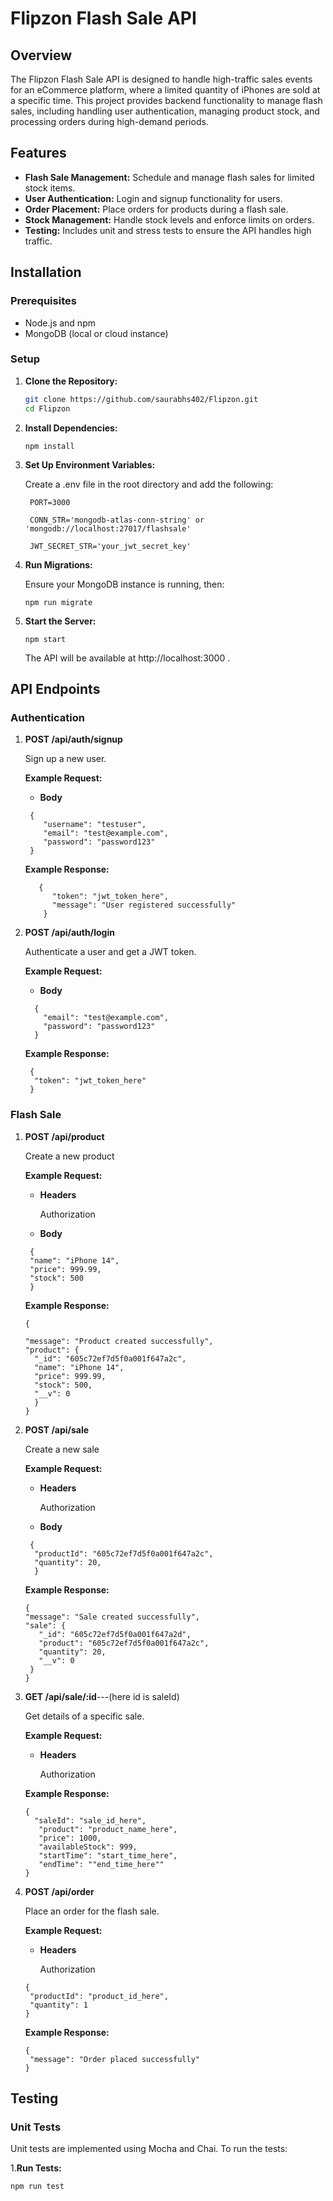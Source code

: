 # Flipzon Flash Sale API
## Overview

The Flipzon Flash Sale API is designed to handle high-traffic sales events for an eCommerce platform, where a limited quantity of iPhones are sold at a specific time. This project provides backend functionality to manage flash sales, including handling user authentication, managing product stock, and processing orders during high-demand periods.


## Features

- **Flash Sale Management:** Schedule and manage flash sales for limited stock items.
- **User Authentication:** Login and signup functionality for users.
- **Order Placement:** Place orders for products during a flash sale.
- **Stock Management:** Handle stock levels and enforce limits on orders.
- **Testing:** Includes unit and stress tests to ensure the API handles high traffic.


## Installation

### Prerequisites

- Node.js and npm
- MongoDB (local or cloud instance)

### Setup

1. **Clone the Repository:**

   ```bash
   git clone https://github.com/saurabhs402/Flipzon.git
   cd Flipzon
2. **Install Dependencies:**
     ```
     npm install
    ```
3. **Set Up Environment Variables:**

     Create a .env file in the root directory and add the following:

     ```
      PORT=3000

      CONN_STR='mongodb-atlas-conn-string' or 'mongodb://localhost:27017/flashsale'

      JWT_SECRET_STR='your_jwt_secret_key'

     ```

4. **Run Migrations:**

     Ensure your MongoDB instance is running, then:

     ```
     npm run migrate
     ```
5. **Start the Server:**
     ```
     npm start
     ```

      The API will be available at http://localhost:3000 .


## API Endpoints
 ### Authentication
 1. **POST /api/auth/signup**

    Sign up a new user.

    **Example Request:**
    - **Body**
     ```
      {
         "username": "testuser",
         "email": "test@example.com",
         "password": "password123"
      }
      ```
     **Example Response:**
      ```
         {
            "token": "jwt_token_here",
            "message": "User registered successfully"
          }
      ```
2. **POST /api/auth/login**

   Authenticate a user and get a JWT token.

   **Example Request:**
   - **Body**

    ```
      {
        "email": "test@example.com",
        "password": "password123"
      }
     ```
   **Example Response:**
   ```
    {
     "token": "jwt_token_here"
    }
   ```

### Flash Sale

1. **POST /api/product**

   Create a new product

      **Example Request:**

    - **Headers**
      
      Authorization <token>
    - **Body**
     ```
      {
      "name": "iPhone 14",
      "price": 999.99,
      "stock": 500
      }

     ```
   **Example Response:**
      ```
     {

     "message": "Product created successfully",
     "product": {
        "_id": "605c72ef7d5f0a001f647a2c",
        "name": "iPhone 14",
        "price": 999.99,
        "stock": 500,
        "__v": 0
        }
    }

     ```

2. **POST /api/sale**

   Create a new sale

     **Example Request:**

    - **Headers**

      Authorization <token>
    - **Body**
     ```
      {
       "productId": "605c72ef7d5f0a001f647a2c",
       "quantity": 20,
       }
     ```
   **Example Response:**
      ```
     {
      "message": "Sale created successfully",
      "sale": {
         "_id": "605c72ef7d5f0a001f647a2d",
         "product": "605c72ef7d5f0a001f647a2c",
         "quantity": 20,
         "__v": 0
       }
    }
     ```

3. **GET /api/sale/:id**---(here id is saleId)

    Get details of a specific sale.

     **Example Request:**

    - **Headers**
      
      Authorization <token>

     **Example Response:**
    ```
    {
      "saleId": "sale_id_here",
       "product": "product_name_here",
       "price": 1000,
       "availableStock": 999,
       "startTime": "start_time_here",
       "endTime": ""end_time_here""
    }
    ```
4. **POST /api/order** 

    Place an order for the flash sale.

    **Example Request:**

     - **Headers**
      
         Authorization <token>
     ```
     {
      "productId": "product_id_here",
      "quantity": 1
     }
    ```
   **Example Response:**
   ```
   {
    "message": "Order placed successfully"
   }
   ```

## Testing
### Unit Tests
Unit tests are implemented using Mocha and Chai. To run the tests:

1.**Run Tests:**
```
npm run test
```




